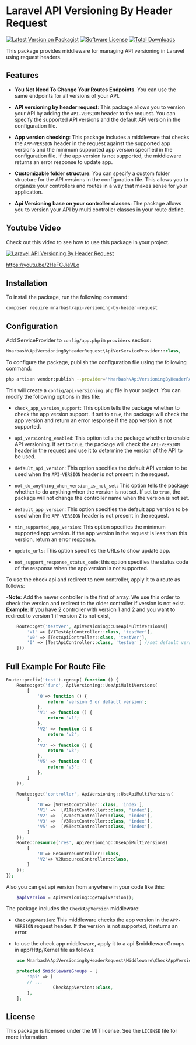# Laravel API Versioning By Header Request
[![Latest Version on Packagist](https://img.shields.io/packagist/v/mnarbash/api-versioning-by-header-request.svg?style=flat-square)](https://packagist.org/packages/mnarbash/api-versioning-by-header-request)
[![Software License](https://img.shields.io/badge/license-MIT-brightgreen.svg?style=flat-square)](LICENSE.md)
[![Total Downloads](https://img.shields.io/packagist/dt/mnarbash/api-versioning-by-header-request.svg?style=flat-square)](https://packagist.org/packages/mnarbash/api-versioning-by-header-request)


This package provides middleware for managing API versioning in Laravel using request headers.

## Features

- **You Not Need To Change Your Routes Endpoints**. You can use the same endpoints for all versions of your API.
- **API versioning by header request**: This package allows you to version your API by adding the `API-VERSION` header
  to the request. You can specify the supported API versions and the default API version in the configuration file.

- **App version checking**: This package includes a middleware that checks the `APP-VERSION` header in the request
  against the supported app versions and the minimum supported app version specified in the configuration file. If the
  app version is not supported, the middleware returns an error response to update app.

- **Customizable folder structure**: You can specify a custom folder structure for the API versions in the configuration
  file. This allows you to organize your controllers and routes in a way that makes sense for your application.

- **Api Versioning base on your controller classes**: The package allows you to version your API by multi controller
  classes in
  your route define.

## Youtube Video
Check out this video to see how to use this package in your project.

[![Laravel API Versioning By Header Request](https://img.youtube.com/vi/2HeFCJieVLo/0.jpg)](https://www.youtube.com/watch?v=2HeFCJieVLo)

https://youtu.be/2HeFCJieVLo

## Installation

To install the package, run the following command:

```sh
composer require mnarbash/api-versioning-by-header-request
```

## Configuration

Add ServiceProvider to `config/app.php` in `providers` section:

```php  
Mnarbash\ApiVersioningByHeaderRequest\ApiVerServiceProvider::class,
```

To configure the package, publish the configuration file using the following command:

```sh
php artisan vendor:publish --provider="Mnarbash\ApiVersioningByHeaderRequest\ApiVerServiceProvider" --tag=config
```

This will create a `config/api-versioning.php` file in your project. You can modify the following options in this file:
- <code>check_app_version_support</code>: This option tells the
package whether to check the app version support.
If set to <code>true</code>, the package will check the 
app version and return an error response if the app version 
is not supported.
- <code>api_versioning_enabled</code>: 
This option tells the package whether to enable API 
versioning. If set to <code>true</code>, the package will check
the <code>API-VERSION</code> header in the request and use it 
to determine the version of the API to be used.
- <code>default_api_version</code>: 
This option specifies the default API version to be used when 
the <code>API-VERSION</code> header is not present in the request.
- <code>not_do_anything_when_version_is_not_set</code>: 
This option tells the package whether to do anything when the 
version is not set. If set to <code>true</code>, the package
will not change the controller name when the version is not set.

- <code>default_app_version</code>: This option specifies the 
default app version to be used when the <code>APP-VERSION</code> 
header is not present in the request.
- <code>min_supported_app_version</code>: 
This option specifies the minimum supported app version.
If the app version in the request is less than this version, 
return an error response.
- <code>update_urls</code>: This option specifies the URLs to show update app.
- <code>not_support_response_status_code</code>: this option specifies the status code of the 
response when the app version is not supported.

To use the check api and redirect to new controller, apply it to a route as follows:

-**Note**: Add the newer controller in the first of array. We use this order
to check the version and redirect to the older controller if version is not exist.
**Example**: If you have 2 controller with version 1 and 2 and you want
to redirect to version 1 if version 2 is not exist,

```php
    Route::get('testVer', ApiVersioning::UseApiMultiVersions([
        'V1' => [V1TestApiController::class, 'testVer'],
        'V0' => [TestApiController::class, 'testVer'], 
        '0' => [TestApiController::class, 'testVer'] //set default version if not set in header
    ]))

```

## Full Example For Route File

```php
Route::prefix('test')->group( function () {
    Route::get('func', ApiVersioning::UseApiMultiVersions(
        [
            '0'=> function () {
                return 'version 0 or default version';
            },
            'V1' => function () {
                return 'v1';
            },
            'V2' => function () {
                return 'v2';
            },
            'V3' => function () {
                return 'v3';
            },
            'V5' => function () {
                return 'v5';
            },
        ]
    ));

    Route::get('controller', ApiVersioning::UseApiMultiVersions(
        [
            '0'=> [V0TestController::class, 'index'],
            'V1' =>  [V1TestController::class, 'index'],
            'V2' =>  [V2TestController::class, 'index'],
            'V3' =>  [V3TestController::class, 'index'],
            'V5' =>  [V5TestController::class, 'index'],
        ]
    ));
    Route::resource('res', ApiVersioning::UseApiMultiVersions(
        [
            '0'=> ResourceController::class,
            'V2'=> V2ResourceController::class,
        ]
    ));
});
```

Also you can get api version from anywhere in your code like this:

```php
    $apiVersion = ApiVersioning::getApiVersion();
```

The package includes the `CheckAppVersion` middleware:

- `CheckAppVersion`: This middleware checks the app version in the `APP-VERSION` request header. If the version is not
  supported, it returns an error.

- to use the check app middleware, apply it to a api $middlewareGroups in app/Http/Kernel file as follows:

```php
    use Mnarbash\ApiVersioningByHeaderRequest\Middleware\CheckAppVersion;

    protected $middlewareGroups = [
        'api' => [
        // ...
                  CheckAppVersion::class,
        ],
    ];

```

## License

This package is licensed under the MIT license. See the `LICENSE` file for more information.
